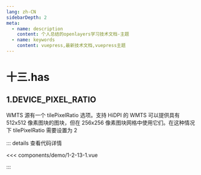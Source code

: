 ```yaml
---
lang: zh-CN
sidebarDepth: 2
meta:
  - name: description
    content: 个人总结的openlayers学习技术文档-主题
  - name: keywords
    content: vuepress,最新技术文档,vuepress主题
---
```


# 十三.has

## 1.DEVICE_PIXEL_RATIO

WMTS 源有一个 tilePixelRatio 选项。支持 HiDPI 的 WMTS 可以提供具有 512x512 像素图块的图块，但在 256x256 像素图块网格中使用它们。在这种情况下 tilePixelRatio 需要设置为 2

  <Container url="https://zhoubichuan.com/resume/demo/?type=openlayers&name=1-2-13-1.vue" />

::: details 查看代码详情

<<< components/demo/1-2-13-1.vue

:::

